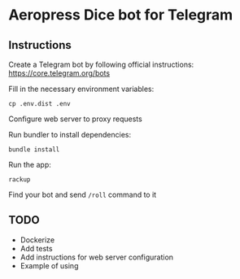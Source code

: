 # Aeropress Dice bot for Telegram

## Instructions
Create a Telegram bot by following official instructions: https://core.telegram.org/bots

Fill in the necessary environment variables:
```
cp .env.dist .env
```

Configure web server to proxy requests

Run bundler to install dependencies:
```
bundle install
```

Run the app:
```
rackup
```

Find your bot and send `/roll` command to it

## TODO
- Dockerize
- Add tests
- Add instructions for web server configuration
- Example of using
